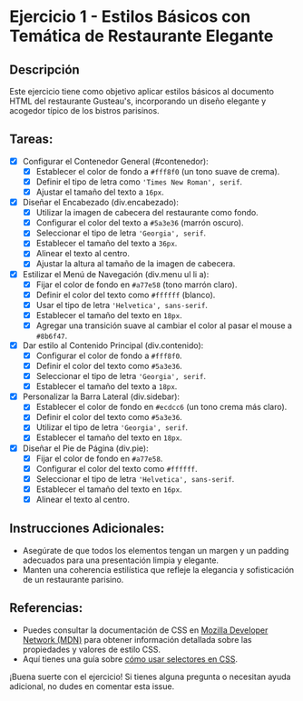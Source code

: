 # Ejercicio 1 - Estilos Básicos con Temática de Restaurante Elegante

## Descripción

Este ejercicio tiene como objetivo aplicar estilos básicos al documento HTML del restaurante Gusteau's, incorporando un diseño elegante y acogedor típico de los bistros parisinos.

## Tareas:

- [x] Configurar el Contenedor General (#contenedor):
  - [x] Establecer el color de fondo a `#fff8f0` (un tono suave de crema).
  - [x] Definir el tipo de letra como `'Times New Roman', serif`.
  - [x] Ajustar el tamaño del texto a `16px`.

- [x] Diseñar el Encabezado (div.encabezado):
  - [x] Utilizar la imagen de cabecera del restaurante como fondo.
  - [x] Configurar el color del texto a `#5a3e36` (marrón oscuro).
  - [x] Seleccionar el tipo de letra `'Georgia', serif`.
  - [x] Establecer el tamaño del texto a `36px`.
  - [x] Alinear el texto al centro.
  - [x] Ajustar la altura al tamaño de la imagen de cabecera.

- [x] Estilizar el Menú de Navegación (div.menu ul li a):
  - [x] Fijar el color de fondo en `#a77e58` (tono marrón claro).
  - [x] Definir el color del texto como `#ffffff` (blanco).
  - [x] Usar el tipo de letra `'Helvetica', sans-serif`.
  - [x] Establecer el tamaño del texto en `18px`.
  - [x] Agregar una transición suave al cambiar el color al pasar el mouse a `#8b6f47`.

- [x] Dar estilo al Contenido Principal (div.contenido):
  - [x] Configurar el color de fondo a `#fff8f0`.
  - [x] Definir el color del texto como `#5a3e36`.
  - [x] Seleccionar el tipo de letra `'Georgia', serif`.
  - [x] Establecer el tamaño del texto a `18px`.

- [x] Personalizar la Barra Lateral (div.sidebar):
  - [x] Establecer el color de fondo en `#ecdcc6` (un tono crema más claro).
  - [x] Definir el color del texto como `#5a3e36`.
  - [x] Utilizar el tipo de letra `'Georgia', serif`.
  - [x] Establecer el tamaño del texto en `18px`.

- [x] Diseñar el Pie de Página (div.pie):
  - [x] Fijar el color de fondo en `#a77e58`.
  - [x] Configurar el color del texto como `#ffffff`.
  - [x] Seleccionar el tipo de letra `'Helvetica', sans-serif`.
  - [x] Establecer el tamaño del texto en `16px`.
  - [x] Alinear el texto al centro.

## Instrucciones Adicionales:

- Asegúrate de que todos los elementos tengan un margen y un padding adecuados para una presentación limpia y elegante.
- Manten una coherencia estilística que refleje la elegancia y sofisticación de un restaurante parisino.

## Referencias:

- Puedes consultar la documentación de CSS en [Mozilla Developer Network (MDN)](https://developer.mozilla.org/es/docs/Web/CSS) para obtener información detallada sobre las propiedades y valores de estilo CSS.
- Aquí tienes una guía sobre [cómo usar selectores en CSS](https://developer.mozilla.org/es/docs/Web/CSS/Cómo_seleccionar_elementos).

¡Buena suerte con el ejercicio! Si tienes alguna pregunta o necesitan ayuda adicional, no dudes en comentar esta issue.
